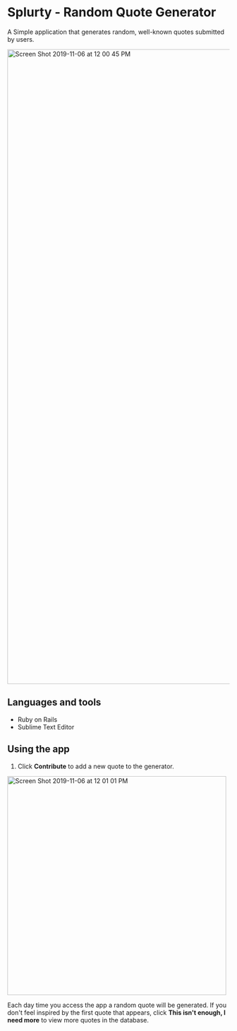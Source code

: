 # Splurty - Random Quote Generator

A Simple application that generates random, well-known quotes submitted by users.

<img width="1438" alt="Screen Shot 2019-11-06 at 12 00 45 PM" src="https://user-images.githubusercontent.com/50840199/68324728-96495b00-008d-11ea-98d1-5c8c507ada98.png">

## Languages and tools

* Ruby on Rails
* Sublime Text Editor


## Using the app

1. Click **Contribute** to add a new quote to the generator.

<img width="496" alt="Screen Shot 2019-11-06 at 12 01 01 PM" src="https://user-images.githubusercontent.com/50840199/68324733-98131e80-008d-11ea-921f-09b9841f4c89.png">

Each day time you access the app a random quote will be generated. If you don't feel inspired by the first quote that appears, click **This isn't enough, I need more** to view more quotes in the database.
